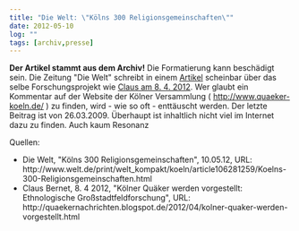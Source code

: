 ```yaml
---
title: "Die Welt: \"Kölns 300 Religionsgemeinschaften\""
date: 2012-05-10
log: ""
tags: [archiv,presse]
---
```

**Der Artikel stammt aus dem Archiv!** Die Formatierung kann beschädigt sein.
Die Zeitung "Die Welt" schreibt in einem <a href="http://www.welt.de/print/welt_kompakt/koeln/article106281259/Koelns-300-Religionsgemeinschaften.html">Artikel</a> scheinbar über das selbe Forschungsprojekt wie <a href="http://quaekernachrichten.blogspot.de/search?q=k%C3%B6ln">Claus am 8. 4. 2012</a>. Wer glaubt ein Kommentar auf der Website der Kölner Versammlung ( http://www.quaeker-koeln.de/ ) zu finden, wird - wie so oft - enttäuscht werden. Der letzte Beitrag ist von 26.03.2009. Überhaupt ist inhaltlich nicht viel im Internet dazu zu finden. Auch kaum Resonanz

Quellen: 
<ul>
<li>Die Welt, "Kölns 300 Religionsgemeinschaften", 10.05.12, URL: http://www.welt.de/print/welt_kompakt/koeln/article106281259/Koelns-300-Religionsgemeinschaften.html </li>
<li>Claus Bernet, 8. 4 2012, "Kölner Quäker werden vorgestellt: Ethnologische Großstadtfeldforschung", URL: http://quaekernachrichten.blogspot.de/2012/04/kolner-quaker-werden-vorgestellt.html </li>
</ul>

